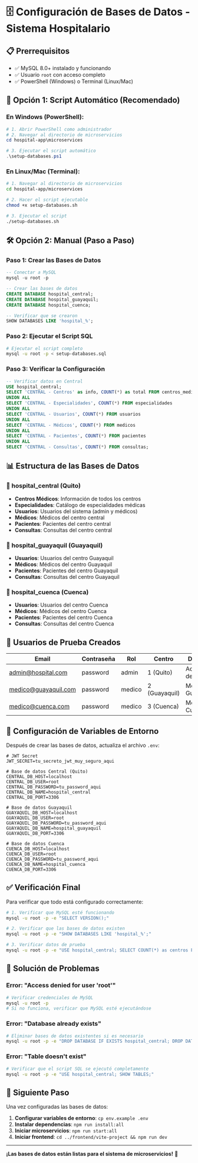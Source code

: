 # 🗄️ Configuración de Bases de Datos - Sistema Hospitalario

## 📋 Prerrequisitos

- ✅ MySQL 8.0+ instalado y funcionando
- ✅ Usuario `root` con acceso completo
- ✅ PowerShell (Windows) o Terminal (Linux/Mac)

## 🚀 Opción 1: Script Automático (Recomendado)

### En Windows (PowerShell):

```powershell
# 1. Abrir PowerShell como administrador
# 2. Navegar al directorio de microservicios
cd hospital-app\microservices

# 3. Ejecutar el script automático
.\setup-databases.ps1
```

### En Linux/Mac (Terminal):

```bash
# 1. Navegar al directorio de microservicios
cd hospital-app/microservices

# 2. Hacer el script ejecutable
chmod +x setup-databases.sh

# 3. Ejecutar el script
./setup-databases.sh
```

## 🛠️ Opción 2: Manual (Paso a Paso)

### Paso 1: Crear las Bases de Datos

```sql
-- Conectar a MySQL
mysql -u root -p

-- Crear las bases de datos
CREATE DATABASE hospital_central;
CREATE DATABASE hospital_guayaquil;
CREATE DATABASE hospital_cuenca;

-- Verificar que se crearon
SHOW DATABASES LIKE 'hospital_%';
```

### Paso 2: Ejecutar el Script SQL

```bash
# Ejecutar el script completo
mysql -u root -p < setup-databases.sql
```

### Paso 3: Verificar la Configuración

```sql
-- Verificar datos en Central
USE hospital_central;
SELECT 'CENTRAL - Centros' as info, COUNT(*) as total FROM centros_medicos
UNION ALL
SELECT 'CENTRAL - Especialidades', COUNT(*) FROM especialidades
UNION ALL
SELECT 'CENTRAL - Usuarios', COUNT(*) FROM usuarios
UNION ALL
SELECT 'CENTRAL - Médicos', COUNT(*) FROM medicos
UNION ALL
SELECT 'CENTRAL - Pacientes', COUNT(*) FROM pacientes
UNION ALL
SELECT 'CENTRAL - Consultas', COUNT(*) FROM consultas;
```

## 📊 Estructura de las Bases de Datos

### 🏥 hospital_central (Quito)
- **Centros Médicos**: Información de todos los centros
- **Especialidades**: Catálogo de especialidades médicas
- **Usuarios**: Usuarios del sistema (admin y médicos)
- **Médicos**: Médicos del centro central
- **Pacientes**: Pacientes del centro central
- **Consultas**: Consultas del centro central

### 🏥 hospital_guayaquil (Guayaquil)
- **Usuarios**: Usuarios del centro Guayaquil
- **Médicos**: Médicos del centro Guayaquil
- **Pacientes**: Pacientes del centro Guayaquil
- **Consultas**: Consultas del centro Guayaquil

### 🏥 hospital_cuenca (Cuenca)
- **Usuarios**: Usuarios del centro Cuenca
- **Médicos**: Médicos del centro Cuenca
- **Pacientes**: Pacientes del centro Cuenca
- **Consultas**: Consultas del centro Cuenca

## 👤 Usuarios de Prueba Creados

| Email | Contraseña | Rol | Centro | Descripción |
|-------|------------|-----|--------|-------------|
| admin@hospital.com | password | admin | 1 (Quito) | Administrador del sistema |
| medico@guayaquil.com | password | medico | 2 (Guayaquil) | Médico de Guayaquil |
| medico@cuenca.com | password | medico | 3 (Cuenca) | Médico de Cuenca |

## 🔧 Configuración de Variables de Entorno

Después de crear las bases de datos, actualiza el archivo `.env`:

```env
# JWT Secret
JWT_SECRET=tu_secreto_jwt_muy_seguro_aqui

# Base de datos Central (Quito)
CENTRAL_DB_HOST=localhost
CENTRAL_DB_USER=root
CENTRAL_DB_PASSWORD=tu_password_aqui
CENTRAL_DB_NAME=hospital_central
CENTRAL_DB_PORT=3306

# Base de datos Guayaquil
GUAYAQUIL_DB_HOST=localhost
GUAYAQUIL_DB_USER=root
GUAYAQUIL_DB_PASSWORD=tu_password_aqui
GUAYAQUIL_DB_NAME=hospital_guayaquil
GUAYAQUIL_DB_PORT=3306

# Base de datos Cuenca
CUENCA_DB_HOST=localhost
CUENCA_DB_USER=root
CUENCA_DB_PASSWORD=tu_password_aqui
CUENCA_DB_NAME=hospital_cuenca
CUENCA_DB_PORT=3306
```

## ✅ Verificación Final

Para verificar que todo está configurado correctamente:

```bash
# 1. Verificar que MySQL esté funcionando
mysql -u root -p -e "SELECT VERSION();"

# 2. Verificar que las bases de datos existen
mysql -u root -p -e "SHOW DATABASES LIKE 'hospital_%';"

# 3. Verificar datos de prueba
mysql -u root -p -e "USE hospital_central; SELECT COUNT(*) as centros FROM centros_medicos;"
```

## 🚨 Solución de Problemas

### Error: "Access denied for user 'root'"
```bash
# Verificar credenciales de MySQL
mysql -u root -p
# Si no funciona, verificar que MySQL esté ejecutándose
```

### Error: "Database already exists"
```bash
# Eliminar bases de datos existentes si es necesario
mysql -u root -p -e "DROP DATABASE IF EXISTS hospital_central; DROP DATABASE IF EXISTS hospital_guayaquil; DROP DATABASE IF EXISTS hospital_cuenca;"
```

### Error: "Table doesn't exist"
```bash
# Verificar que el script SQL se ejecutó completamente
mysql -u root -p -e "USE hospital_central; SHOW TABLES;"
```

## 🎯 Siguiente Paso

Una vez configuradas las bases de datos:

1. **Configurar variables de entorno**: `cp env.example .env`
2. **Instalar dependencias**: `npm run install:all`
3. **Iniciar microservicios**: `npm run start:all`
4. **Iniciar frontend**: `cd ../frontend/vite-project && npm run dev`

---

**¡Las bases de datos están listas para el sistema de microservicios!** 🎉
